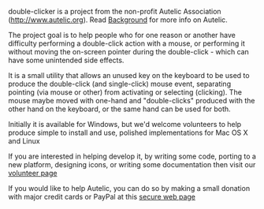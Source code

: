 double-clicker is a project from the non-profit Autelic Association (http://www.autelic.org). Read [Background](Background.md) for more info on Autelic.

The project goal is to help people who for one reason or another have difficulty performing a double-click action with a mouse, or performing it without moving the on-screen pointer during the double-click - which can have some unintended side effects.

It is a small utility that allows an unused key on the keyboard to be used to produce the double-click (and single-click) mouse event, separating pointing (via mouse or other) from activating or selecting (clicking). The mouse maybe moved with one-hand and "double-clicks" produced with the other hand on the keyboard, or the same hand can be used for both.

Initially it is available for Windows, but we'd welcome volunteers to help produce simple to install and use, polished implementations for Mac OS X and Linux

If you are interested in helping develop it, by writing some code, porting to a new platform, designing icons, or writing some documentation then visit our [volunteer page](VolunteerPage.md)

If you would like to help Autelic, you can do so by making a small donation with major credit cards or PayPal at this [secure web page](http://www.autelic.org/donate)